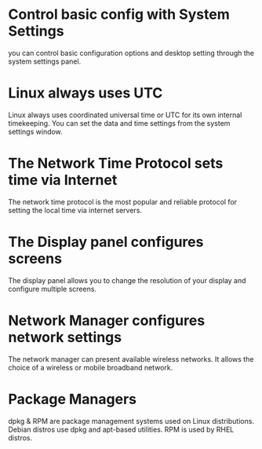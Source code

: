 # Control basic config with System Settings

you can control basic configuration options and desktop setting through the system settings panel.

# Linux always uses UTC

Linux always uses coordinated universal time or UTC for its own internal timekeeping. You can set the data and time settings from the system settings window.

# The Network Time Protocol sets time via Internet

The network time protocol is the most popular and reliable protocol for setting the local time via internet servers.

# The Display panel configures screens

The display panel allows you to change the resolution of your display and configure multiple screens.

# Network Manager configures network settings

The network manager can present available wireless networks. It allows the choice of a wireless or mobile broadband network.

# Package Managers

dpkg & RPM are package management systems used on Linux distributions. Debian distros use dpkg and apt-based utilities. RPM is used by RHEL distros.